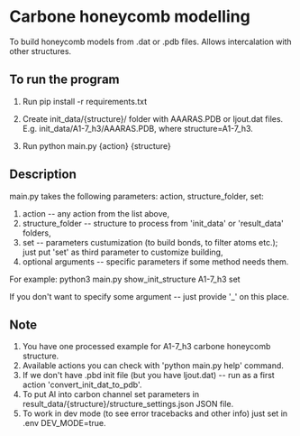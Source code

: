 # Carbone honeycomb modelling

To build honeycomb models from .dat or .pdb files. Allows intercalation with other structures.

## To run the program

1. Run
   pip install -r requirements.txt

2. Create init_data/{structure}/ folder with AAARAS.PDB or ljout.dat files.
   E.g. init_data/A1-7_h3/AAARAS.PDB, where structure=A1-7_h3.

3. Run
   python main.py {action} {structure}

## Description

main.py takes the following parameters: action, structure_folder, set:

1. action -- any action from the list above,
2. structure_folder -- structure to process from 'init_data' or 'result_data' folders,
3. set -- parameters custumization (to build bonds, to filter atoms etc.); just put 'set' as third parameter to customize building,
4. optional arguments -- specific parameters if some method needs them.

For example:
python3 main.py show_init_structure A1-7_h3 set

If you don't want to specify some argument -- just provide '\_' on this place.

## Note

1. You have one processed example for A1-7_h3 carbone honeycomb structure.
2. Available actions you can check with 'python main.py help' command.
3. If we don't have .pbd init file (but you have ljout.dat) -- run as a first action 'convert_init_dat_to_pdb'.
4. To put Al into carbon channel set parameters in result_data/{structure}/structure_settings.json JSON file.
5. To work in dev mode (to see error tracebacks and other info) just set in .env DEV_MODE=true.
